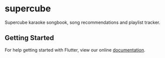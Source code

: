 # supercube

Supercube karaoke songbook, song recommendations and playlist tracker.

## Getting Started

For help getting started with Flutter, view our online
[documentation](https://flutter.io/).
